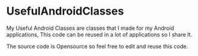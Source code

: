 UsefulAndroidClasses
====================

My Useful Android Classes are classes that I made for my Android applications, This code can be reused in a lot of applications so I share It.

The source code is Opensource so feel free to edit and reuse this code.

